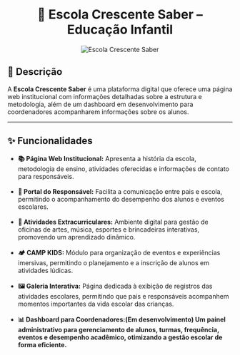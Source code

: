 <h1 align="center">🏫 Escola Crescente Saber – Educação Infantil</h1>

<p align="center">
  <img src="https://github.com/crismoraiss/crescente_saber/blob/master/homecs.png?raw=true" alt="Escola Crescente Saber">
</p>



## 📌 Descrição  
A <strong>Escola Crescente Saber</strong> é uma plataforma digital que oferece uma página web institucional com informações detalhadas sobre a estrutura e metodologia, além de um dashboard em desenvolvimento para coordenadores acompanharem informações sobre os alunos.

---

## ✨ Funcionalidades  

<ul>
  <li><strong>📚 Página Web Institucional:</strong> Apresenta a história da escola, metodologia de ensino, atividades oferecidas e informações de contato para responsáveis.</li><br>
  <li><strong>🛒 Portal do Responsável:</strong> Facilita a comunicação entre pais e escola, permitindo o acompanhamento do desempenho dos alunos e eventos escolares.</li><br>
  <li><strong>🎨 Atividades Extracurriculares:</strong> Ambiente digital para gestão de oficinas de artes, música, esportes e brincadeiras interativas, promovendo um aprendizado dinâmico.</li><br>
  <li><strong>🏕️ CAMP KIDS:</strong> Módulo para organização de eventos e experiências imersivas, permitindo o planejamento e a inscrição de alunos em atividades lúdicas.</li><br>
  <li><strong>🖼️ Galeria Interativa:</strong> Página dedicada à exibição de registros das atividades escolares, permitindo que pais e responsáveis acompanhem momentos importantes da vida escolar das crianças.</li><br>
  <li><strong>📊 Dashboard para Coordenadores:(Em desenvolvimento) Um painel administrativo para gerenciamento de alunos, turmas, frequência, eventos e desempenho acadêmico, otimizando a gestão escolar de forma eficiente.</li><br>
</ul>









